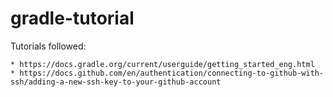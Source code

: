 # gradle-tutorial

Tutorials followed:

    * https://docs.gradle.org/current/userguide/getting_started_eng.html
    * https://docs.github.com/en/authentication/connecting-to-github-with-ssh/adding-a-new-ssh-key-to-your-github-account